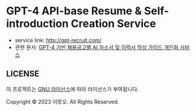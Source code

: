 # GPT-4 API-base Resume & Self-introduction Creation Service

- service link: http://gpt-recruit.com/
- 관련 문서: [GPT-4 기반 채용공고별 AI 자소서 및 이력서 작성 가이드 개인화 서비스](https://github.com/comsa33/ai_resume/blob/main/ai-resume-paper-ruolee.pdf)


## LICENSE

이 프로젝트는 [GNU 라이선스](https://github.com/comsa33/ai_resume/blob/main/LICENSE.txt)에 따라 라이선스가 부여됩니다.

Copyright © 2023 이루오. All Rights Reserved.
